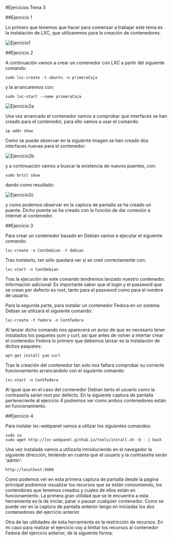 #Ejercicios Tema 3

##Ejercicio 1

Lo primero que tenemos que hacer para comenzar a trabajar este tema es la instalación de LXC, que utilizaremos para la creación de contenedores.

![Ejercicio1](https://dl-web.dropbox.com/get/IV/Tema3/Ej1.png?w=AAAzIAzRminrXiiNFghXiBSCW6YK_sgvOVIqOVapO0al-w)

##Ejercicio 2

A continuación vamos a crear un contenedor con LXC a partir del siguiente comando:

    sudo lxc-create -t ubuntu -n primeraCaja

y la arrancaremos con:

    sudo lxc-start --name primeraCaja
    
![Ejercicio2a](https://dl-web.dropbox.com/get/IV/Tema3/ej2-a.png?w=AABFUjBWVLNYXdFYQ5ZRyhJkxahB7GLxBbRixqFntK1_EA)

Una vez arrancado el contenedor vamos a comprobar que interfaces se han creado para el contenedor, para ello vamos a usar el comando:

    ip addr show
    
Como se puede observar en la siguiente imagen se han creado dos interfaces nuevas para el contenedor:

![Ejercicio2b](https://dl-web.dropbox.com/get/IV/Tema3/ej2-b.png?w=AABZ_6x-50H1MjuVQMbHRG8T3hTGXD4KzMB5tFJq4ucYPA)

y a continuación vamos a buscar la existencia de nuevos puentes, con:

    sudo brtcl show
    
dando como resultado:

![Ejercicio2c](https://dl-web.dropbox.com/get/IV/Tema3/ejer2-c.png?w=AAAHY1PpXdCRWUaJ5qU0MGAcEI9laI0iTsTQ4nYDgVbKoA)

y como podemos observar en la captura de pantalla se ha creado un puente. Dicho puente se ha creado con la función de dar conexión a internet al contenedor.


##Ejercicio 3

Para crear un contenedor basado en Debian vamos e ejecutar el siguiente comando:
    
    lxc-create -n ContDebian -t debian
    
Tras instalarlo, tan sólo quedará ver si se creó correctamente con:

    lxc-start -n ContDebian
    
Tras la ejecución de este comando tendremos lanzado nuestro contenedor.
Información adicional: Es importante saber que el login y el password que se crean por defecto es root, tanto para el password como para el nombre de usuario.

Para la segunda parte, para instalar un contenedor Fedora en un sistema Debian se utilizará el siguiente comando:

    lxc-create -t fedora -n ContFedora
    
Al lanzar dicho comando nos aparecerá un aviso de que es necesario tener instalados los paquetes yum y curl; así que antes de volver a intertar crear el contenedor Fedora lo primero que debemos lanzar es la instalación de dichos paquetes:

    apt-get install yum curl
    
Tras la creación del contenedor tan solo nos faltará comprobar su correcto funcionamiento arrancandolo con el siguiente comando:

    lxc-start -n ContFedora
    
Al igual que en el caso del contenedor Debian tanto el usuario como la contraseña serán root por defecto. En la siguiente captura de pantalla perteneciente al ejercicio 4 podremos ver como ambos contenedores están en funcionamiento.

##Ejercicio 4

Para instalar lxc-webpanel vamos a utilizar los siguientes comandos:

    sudo su
    sudo wget http://lxc-webpanel.github.io/tools/install.sh -O - | bash
    
Una vez instalada vamos a utilizarla introduciendo en el navegador la siguiente dirección, teniendo en cuenta que el usuario y la contraseña serán 'admin':

    http://localhost:5000
    
Como podemos ver en esta primera captura de pantalla desde la página principal podremos visualizar los recursos que se están consumiendo, los contendores que tenemos creados y cuales de ellos están en funcionamiento.
La primera gran utilidad que se le encuentra a esta herramienta es la de iniciar, parar o pausar cualquier contenedor.
Como se puede ver en la captura de pantalla anterior tengo en iniciadas los dos contenedores del ejercicio anterior.

Otra de las utilidades de esta herramienta es la restricción de recursos. En mi caso para realizar el ejercicio voy a limitar los recursos al contenedor Fedora del ejercicio anterior, de la siguiente forma:


    
